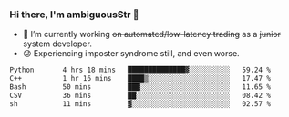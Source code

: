 ### Hi there, I'm ambiguou~~s~~Str 👋

<!--
**ambiguoustexture/ambiguoustexture** is a ✨ _special_ ✨ repository because its `README.md` (this file) appears on your GitHub profile.

Here are some ideas to get you started:
-->
- 🔭 I’m currently working ~~on automated/low-latency trading~~ as a ~~junior~~ system developer.
- :worried: Experiencing imposter syndrome still, and even worse.

<!--START_SECTION:waka-->

```txt
Python       4 hrs 18 mins   ██████████████▓░░░░░░░░░░   59.24 %
C++          1 hr 16 mins    ████▒░░░░░░░░░░░░░░░░░░░░   17.47 %
Bash         50 mins         ███░░░░░░░░░░░░░░░░░░░░░░   11.65 %
CSV          36 mins         ██░░░░░░░░░░░░░░░░░░░░░░░   08.42 %
sh           11 mins         ▓░░░░░░░░░░░░░░░░░░░░░░░░   02.57 %
```

<!--END_SECTION:waka-->
